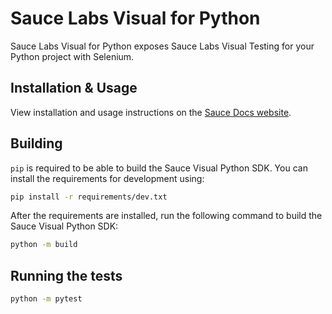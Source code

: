 # Sauce Labs Visual for Python

Sauce Labs Visual for Python exposes Sauce Labs Visual Testing for your Python project with Selenium.

## Installation & Usage

View installation and usage instructions on the [Sauce Docs website](https://docs.saucelabs.com/visual-testing/integrations/python/).

## Building

`pip` is required to be able to build the Sauce Visual Python SDK. You can install the requirements for development using:

```sh
pip install -r requirements/dev.txt
```

After the requirements are installed, run the following command to build the Sauce Visual Python SDK:

```sh
python -m build
```

## Running the tests

```sh
python -m pytest
```
